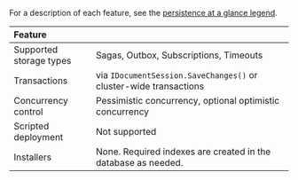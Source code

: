 For a description of each feature, see the [persistence at a glance legend](/persistence/#persistence-at-a-glance).

|Feature                    |   |
|:---                       |---
|Supported storage types    |Sagas, Outbox, Subscriptions, Timeouts
|Transactions               |via `IDocumentSession.SaveChanges()` or cluster-wide transactions
|Concurrency control        |Pessimistic concurrency, optional optimistic concurrency
|Scripted deployment        |Not supported
|Installers                 |None. Required indexes are created in the database as needed.